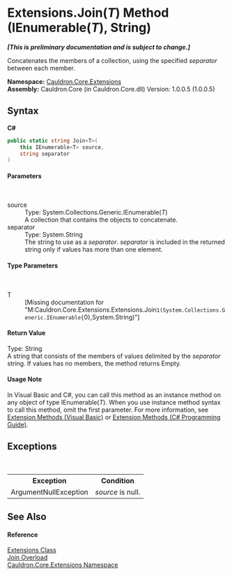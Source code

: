 # Extensions.Join(*T*) Method (IEnumerable(*T*), String)
 _**\[This is preliminary documentation and is subject to change.\]**_

Concatenates the members of a collection, using the specified *separator* between each member.

**Namespace:**&nbsp;<a href="N_Cauldron_Core_Extensions">Cauldron.Core.Extensions</a><br />**Assembly:**&nbsp;Cauldron.Core (in Cauldron.Core.dll) Version: 1.0.0.5 (1.0.0.5)

## Syntax

**C#**<br />
``` C#
public static string Join<T>(
	this IEnumerable<T> source,
	string separator
)

```


#### Parameters
&nbsp;<dl><dt>source</dt><dd>Type: System.Collections.Generic.IEnumerable(*T*)<br />A collection that contains the objects to concatenate.</dd><dt>separator</dt><dd>Type: System.String<br />The string to use as a *separator*. *separator* is included in the returned string only if values has more than one element.</dd></dl>

#### Type Parameters
&nbsp;<dl><dt>T</dt><dd>\[Missing <typeparam name="T"/> documentation for "M:Cauldron.Core.Extensions.Extensions.Join``1(System.Collections.Generic.IEnumerable{``0},System.String)"\]</dd></dl>

#### Return Value
Type: String<br />A string that consists of the members of values delimited by the *separator* string. If values has no members, the method returns Empty.

#### Usage Note
In Visual Basic and C#, you can call this method as an instance method on any object of type IEnumerable(*T*). When you use instance method syntax to call this method, omit the first parameter. For more information, see <a href="http://msdn.microsoft.com/en-us/library/bb384936.aspx">Extension Methods (Visual Basic)</a> or <a href="http://msdn.microsoft.com/en-us/library/bb383977.aspx">Extension Methods (C# Programming Guide)</a>.

## Exceptions
&nbsp;<table><tr><th>Exception</th><th>Condition</th></tr><tr><td>ArgumentNullException</td><td>*source* is null.</td></tr></table>

## See Also


#### Reference
<a href="T_Cauldron_Core_Extensions_Extensions">Extensions Class</a><br /><a href="Overload_Cauldron_Core_Extensions_Extensions_Join">Join Overload</a><br /><a href="N_Cauldron_Core_Extensions">Cauldron.Core.Extensions Namespace</a><br />
